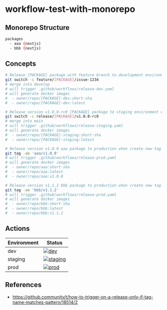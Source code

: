 # workflow-test-with-monorepo

## Monorepo Structure

```sh
packages
  - aaa (nextjs)
  - bbb (nextjs)
```

## Concepts

```sh
# Release [PACKAGE] package with feature branch to development environment
git switch -c feature/[PACKAGE]/issue-1234
# merge into develop
# will trigger .github/workflows/release-dev.yaml
# will generate docker images
#  - owner/repo/[PACKAGE]-dev:short-sha
#  - owner/repo/[PACKAGE]-dev:latest

# Release version v1.0.0-rc0 [PACKAGE] package to staging environment when merge into main branch
git switch -c release/[PACKAGE]/v1.0.0-rc0
# merge into main
# will trigger .github/workflows/release-staging.yaml
# will generate docker images
#  - owner/repo/[PACKAGE]-staging:short-sha
#  - owner/repo/[PACKAGE]-staging:latest

# Release version v1.0.0 aaa package to production when create new tag in main
git tag -am 'aaa/v1.0.0'
# will trigger .github/workflows/release-prod.yaml
# will generate docker images
#  - owner/repo/aaa:short-sha
#  - owner/repo/aaa:latest
#  - owner/repo/aaa:v1.0.0

# Release version v1.1.2 bbb package to production when create new tag in main
git tag -am 'bbb/v1.1.2'
# will trigger .github/workflows/release-prod.yaml
# will generate docker images
#  - owner/repo/bbb:short-sha
#  - owner/repo/bbb:latest
#  - owner/repo/bbb:v1.1.2
```

## Actions

| Environment | Status
|-------------|--------
| dev         | [![dev](https://github.com/rhiokim/workflow-test-with-monorepo/actions/workflows/release-dev.yaml/badge.svg)](https://github.com/rhiokim/workflow-test-with-monorepo/actions/workflows/release-dev.yaml)
| staging     | [![staging](https://github.com/rhiokim/workflow-test-with-monorepo/actions/workflows/release-staging.yaml/badge.svg)](https://github.com/rhiokim/workflow-test-with-monorepo/actions/workflows/release-staging.yaml)
| prod        | [![prod](https://github.com/rhiokim/workflow-test-with-monorepo/actions/workflows/release-prod.yaml/badge.svg)](https://github.com/rhiokim/workflow-test-with-monorepo/actions/workflows/release-prod.yaml)

## References

* https://github.community/t/how-to-trigger-on-a-release-only-if-tag-name-matches-pattern/18514/2
